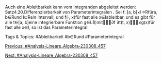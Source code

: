 Auch eine Ableitbarkeit kann vom Integranden abgeleitet werden:
Satz4.20.Differenzierbarkeit von Parameterintegralen . Sei f: [a, b]×I→Rfüra, b∈Rund
I⊆Rein Intervall, und f(·, x)für fast alle x∈Iableitbar, und es gibt für alle t∈[a, b]eine
integrierbare Funktion g∈L(I)mit∂f
∂t(t, x)≤g(x)für fast alle x∈I, so ist das Parameterintegral

   Tags & Topics:
   #Ableitbarkeit
   #b∈Rund
   #Parameterintegral

[Previous: #Analysis-Lineare_Algebra-230308_457](Analysis-Lineare_Algebra-230308_457.md)

[Next: #Analysis-Lineare_Algebra-230308_457](Analysis-Lineare_Algebra-230308_457.md)